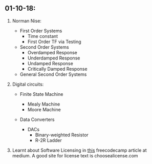 ## 01-10-18:

1. Norman Nise:

    * First Order Systems
        * Time constant
        * First Order TF via Testing
    * Second Order Systems
        * Overdamped Response
        * Underdamped Response
        * Undamped Response
        * Critically Damped Response
    * General Second Order Systems

2. Digital circuits:

    * Finite State Machine
        * Mealy Machine
        * Moore Machine
	
	* Data Converters
		* DACs
			* Binary-weighted Resistor
			* R-2R Ladder

3. Learnt about Software Licensing in [this][article-1] freecodecamp article at medium. A good site for license text is choosealicense.com

[article-1]:https://medium.freecodecamp.org/how-open-source-licenses-work-and-how-to-add-them-to-your-projects-34310c3cf94
